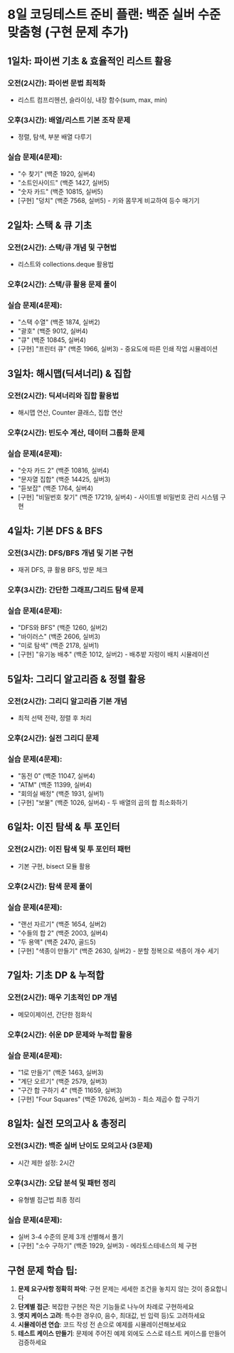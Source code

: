 # 8일 코딩테스트 준비 플랜: 백준 실버 수준 맞춤형 (구현 문제 추가)

## 1일차: 파이썬 기초 & 효율적인 리스트 활용

### 오전(2시간): 파이썬 문법 최적화
- 리스트 컴프리헨션, 슬라이싱, 내장 함수(sum, max, min)

### 오후(3시간): 배열/리스트 기본 조작 문제
- 정렬, 탐색, 부분 배열 다루기

### 실습 문제(4문제):
- "수 찾기" (백준 1920, 실버4)
- "소트인사이드" (백준 1427, 실버5)
- "숫자 카드" (백준 10815, 실버5)
- [구현] "덩치" (백준 7568, 실버5) - 키와 몸무게 비교하여 등수 매기기

## 2일차: 스택 & 큐 기초

### 오전(2시간): 스택/큐 개념 및 구현법
- 리스트와 collections.deque 활용법

### 오후(2시간): 스택/큐 활용 문제 풀이
### 실습 문제(4문제):
- "스택 수열" (백준 1874, 실버2)
- "괄호" (백준 9012, 실버4)
- "큐" (백준 10845, 실버4)
- [구현] "프린터 큐" (백준 1966, 실버3) - 중요도에 따른 인쇄 작업 시뮬레이션

## 3일차: 해시맵(딕셔너리) & 집합

### 오전(2시간): 딕셔너리와 집합 활용법
- 해시맵 연산, Counter 클래스, 집합 연산

### 오후(2시간): 빈도수 계산, 데이터 그룹화 문제
### 실습 문제(4문제):
- "숫자 카드 2" (백준 10816, 실버4)
- "문자열 집합" (백준 14425, 실버3)
- "듣보잡" (백준 1764, 실버4)
- [구현] "비밀번호 찾기" (백준 17219, 실버4) - 사이트별 비밀번호 관리 시스템 구현

## 4일차: 기본 DFS & BFS

### 오전(3시간): DFS/BFS 개념 및 기본 구현
- 재귀 DFS, 큐 활용 BFS, 방문 체크

### 오후(3시간): 간단한 그래프/그리드 탐색 문제
### 실습 문제(4문제):
- "DFS와 BFS" (백준 1260, 실버2)
- "바이러스" (백준 2606, 실버3)
- "미로 탐색" (백준 2178, 실버1)
- [구현] "유기농 배추" (백준 1012, 실버2) - 배추밭 지렁이 배치 시뮬레이션

## 5일차: 그리디 알고리즘 & 정렬 활용

### 오전(2시간): 그리디 알고리즘 기본 개념
- 최적 선택 전략, 정렬 후 처리

### 오후(2시간): 실전 그리디 문제
### 실습 문제(4문제):
- "동전 0" (백준 11047, 실버4)
- "ATM" (백준 11399, 실버4)
- "회의실 배정" (백준 1931, 실버1)
- [구현] "보물" (백준 1026, 실버4) - 두 배열의 곱의 합 최소화하기

## 6일차: 이진 탐색 & 투 포인터

### 오전(2시간): 이진 탐색 및 투 포인터 패턴
- 기본 구현, bisect 모듈 활용

### 오후(2시간): 탐색 문제 풀이
### 실습 문제(4문제):
- "랜선 자르기" (백준 1654, 실버2)
- "수들의 합 2" (백준 2003, 실버4)
- "두 용액" (백준 2470, 골드5)
- [구현] "색종이 만들기" (백준 2630, 실버2) - 분할 정복으로 색종이 개수 세기

## 7일차: 기초 DP & 누적합

### 오전(2시간): 매우 기초적인 DP 개념
- 메모이제이션, 간단한 점화식

### 오후(2시간): 쉬운 DP 문제와 누적합 활용
### 실습 문제(4문제):
- "1로 만들기" (백준 1463, 실버3)
- "계단 오르기" (백준 2579, 실버3)
- "구간 합 구하기 4" (백준 11659, 실버3)
- [구현] "Four Squares" (백준 17626, 실버3) - 최소 제곱수 합 구하기

## 8일차: 실전 모의고사 & 총정리

### 오전(3시간): 백준 실버 난이도 모의고사 (3문제)
- 시간 제한 설정: 2시간

### 오후(3시간): 오답 분석 및 패턴 정리
- 유형별 접근법 최종 정리

### 실습 문제(4문제):
- 실버 3-4 수준의 문제 3개 선별해서 풀기
- [구현] "소수 구하기" (백준 1929, 실버3) - 에라토스테네스의 체 구현

## 구현 문제 학습 팁:

1. **문제 요구사항 정확히 파악**: 구현 문제는 세세한 조건을 놓치지 않는 것이 중요합니다
2. **단계별 접근**: 복잡한 구현은 작은 기능들로 나누어 차례로 구현하세요
3. **엣지 케이스 고려**: 특수한 경우(0, 음수, 최대값, 빈 입력 등)도 고려하세요
4. **시뮬레이션 연습**: 코드 작성 전 손으로 예제를 시뮬레이션해보세요
5. **테스트 케이스 만들기**: 문제에 주어진 예제 외에도 스스로 테스트 케이스를 만들어 검증하세요